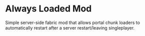 # Always Loaded Mod

Simple server-side fabric mod that allows portal chunk loaders to automatically restart after a server restart/leaving singleplayer.
